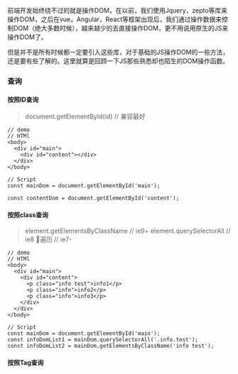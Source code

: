 前端开发始终绕不过的就是操作DOM，在以前，我们使用Jquery，zepto等库来操作DOM，之后在vue，Angular，React等框架出现后，我们通过操作数据来控制DOM（绝大多数时候），越来越少的去直接操作DOM，更不用说用原生的JS来操作DOM了。

但是并不是所有时候都一定要引入这些库，对于基础的JS操作DOM的一些方法，还是要有些了解的。这里就算是回顾一下JS那些熟悉却也陌生的DOM操作函数。

### 查询
#### 按照ID查询

> document.getElementById(id) // 兼容最好

```
// demo
// HTMl
<body>
  <div id="main">
    <div id="content"></div>
  </div>
</body>

// Script
const mainDom = document.getElementById('main');

const contentDom = document.getElementById('content');
```

#### 按照class查询

> element.getElementsByClassName // ie9+
> element.querySelectorAll // ie8
> 遍历 // ie7-

```
// demo
// HTMl
<body>
  <div id="main">
    <div id="content">
      <p class="info test">info1</p>
      <p class="info">info2</p>
      <p class="info">info3</p>
    </div>
  </div>
</body>

// Script
const mainDom = document.getElementById('main');
const infoDomList1 = mainDom.querySelectorAll('.info.test');
const infoDomList2 = mainDom.getElementsByClassName('info test');
```

#### 按照Tag查询
